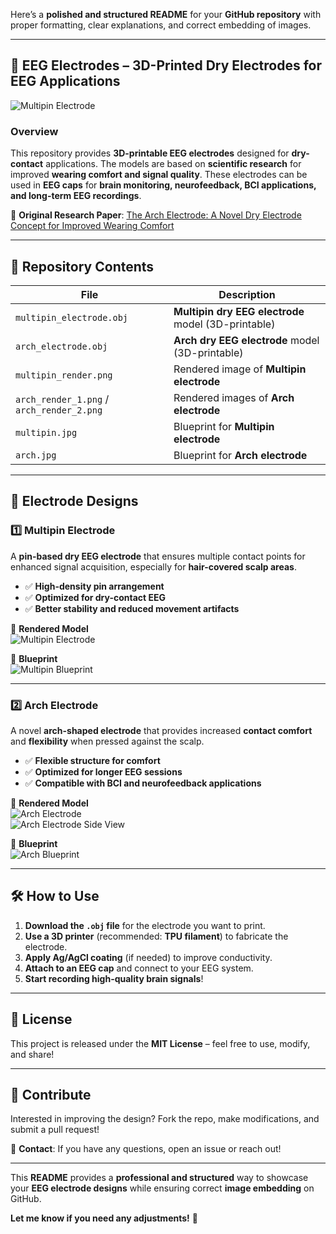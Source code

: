 Here’s a **polished and structured README** for your **GitHub repository** with proper formatting, clear explanations, and correct embedding of images.

---

## 🧠 EEG Electrodes – 3D-Printed Dry Electrodes for EEG Applications

![Multipin Electrode](https://raw.githubusercontent.com/YOUR_USERNAME/EEG_electrodes/main/multipin_render.png)

### Overview  
This repository provides **3D-printable EEG electrodes** designed for **dry-contact** applications. The models are based on **scientific research** for improved **wearing comfort and signal quality**. These electrodes can be used in **EEG caps** for **brain monitoring, neurofeedback, BCI applications, and long-term EEG recordings**.

🔗 **Original Research Paper**: [The Arch Electrode: A Novel Dry Electrode Concept for Improved Wearing Comfort](https://www.frontiersin.org/articles/10.3389/fnins.2021.748100/full)  

---

## 📂 Repository Contents

| File                  | Description |
|----------------------|-------------|
| `multipin_electrode.obj` | **Multipin dry EEG electrode** model (3D-printable) |
| `arch_electrode.obj` | **Arch dry EEG electrode** model (3D-printable) |
| `multipin_render.png` | Rendered image of **Multipin electrode** |
| `arch_render_1.png` / `arch_render_2.png` | Rendered images of **Arch electrode** |
| `multipin.jpg` | Blueprint for **Multipin electrode** |
| `arch.jpg` | Blueprint for **Arch electrode** |

---

## 📌 Electrode Designs

### 1️⃣ Multipin Electrode  
A **pin-based dry EEG electrode** that ensures multiple contact points for enhanced signal acquisition, especially for **hair-covered scalp areas**.

- ✅ **High-density pin arrangement**
- ✅ **Optimized for dry-contact EEG**
- ✅ **Better stability and reduced movement artifacts**

📸 **Rendered Model**  
![Multipin Electrode](https://raw.githubusercontent.com/YOUR_USERNAME/EEG_electrodes/main/multipin_render.png)

📐 **Blueprint**  
![Multipin Blueprint](https://raw.githubusercontent.com/YOUR_USERNAME/EEG_electrodes/main/multipin.jpg)

---

### 2️⃣ Arch Electrode  
A novel **arch-shaped electrode** that provides increased **contact comfort** and **flexibility** when pressed against the scalp.

- ✅ **Flexible structure for comfort**
- ✅ **Optimized for longer EEG sessions**
- ✅ **Compatible with BCI and neurofeedback applications**

📸 **Rendered Model**  
![Arch Electrode](https://raw.githubusercontent.com/YOUR_USERNAME/EEG_electrodes/main/arch_render_1.png)  
![Arch Electrode Side View](https://raw.githubusercontent.com/YOUR_USERNAME/EEG_electrodes/main/arch_render_2.png)

📐 **Blueprint**  
![Arch Blueprint](https://raw.githubusercontent.com/YOUR_USERNAME/EEG_electrodes/main/arch.jpg)

---

## 🛠️ How to Use

1. **Download the `.obj` file** for the electrode you want to print.
2. **Use a 3D printer** (recommended: **TPU filament**) to fabricate the electrode.
3. **Apply Ag/AgCl coating** (if needed) to improve conductivity.
4. **Attach to an EEG cap** and connect to your EEG system.
5. **Start recording high-quality brain signals**!

---

## 📜 License  
This project is released under the **MIT License** – feel free to use, modify, and share!

---

## 🚀 Contribute  
Interested in improving the design? Fork the repo, make modifications, and submit a pull request!  

💬 **Contact**: If you have any questions, open an issue or reach out!

---

This **README** provides a **professional and structured** way to showcase your **EEG electrode designs** while ensuring correct **image embedding** on GitHub. 

**Let me know if you need any adjustments!** 🚀
